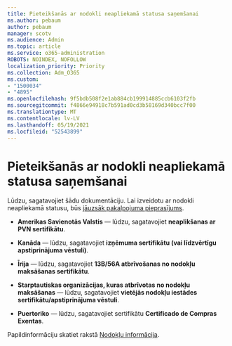```yaml
---
title: Pieteikšanās ar nodokli neapliekamā statusa saņemšanai
ms.author: pebaum
author: pebaum
manager: scotv
ms.audience: Admin
ms.topic: article
ms.service: o365-administration
ROBOTS: NOINDEX, NOFOLLOW
localization_priority: Priority
ms.collection: Adm_O365
ms.custom:
- "1500034"
- "4895"
ms.openlocfilehash: 9f5bdb508f2e1ab884cb199914885ccb6103f2fb
ms.sourcegitcommit: f4866e94918c7b591ad0cd3b58169d340bcc7f00
ms.translationtype: MT
ms.contentlocale: lv-LV
ms.lasthandoff: 05/19/2021
ms.locfileid: "52543899"
---
```

# <a name="apply-for-tax-exempt-status"></a>Pieteikšanās ar nodokli neapliekamā statusa saņemšanai

Lūdzu, sagatavojiet šādu dokumentāciju. Lai izveidotu ar nodokli neapliekamā statusu, būs [jāuzsāk pakalpojuma pieprasījums](https://go.microsoft.com/fwlink/p/?linkid=518322).

- **Amerikas Savienotās Valstis** — lūdzu, sagatavojiet **neaplikšanas ar PVN sertifikātu**.

- **Kanāda** — lūdzu, sagatavojiet **izņēmuma sertifikātu (vai līdzvērtīgu apstiprinājuma vēstuli)**.

- **Īrija** — lūdzu, sagatavojiet **13B/56A atbrīvošanas no nodokļu maksāšanas sertifikātu**.

- **Starptautiskas organizācijas, kuras atbrīvotas no nodokļu maksāšanas** — lūdzu, sagatavojiet **vietējās nodokļu iestādes sertifikātu/apstiprinājuma vēstuli**.

- **Puertoriko** — lūdzu, sagatavojiet sertifikātu **Certificado de Compras Exentas**.

Papildinformāciju skatiet rakstā [Nodokļu informācija](/microsoft-365/commerce/billing-and-payments/tax-information).
